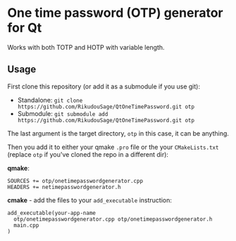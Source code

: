 # One time password (OTP) generator for Qt 

Works with both TOTP and HOTP with variable length.

## Usage

First clone this repository (or add it as a submodule if you use git):

- Standalone: `git clone https://github.com/RikudouSage/QtOneTimePassword.git otp`
- Submodule: `git submodule add https://github.com/RikudouSage/QtOneTimePassword.git otp`

The last argument is the target directory, `otp` in this case, it can be anything.

Then you add it to either your qmake `.pro` file or the your `CMakeLists.txt` (replace `otp` if you've cloned the repo in a different dir):

**qmake**:

```qmake
SOURCES += otp/onetimepasswordgenerator.cpp
HEADERS += netimepasswordgenerator.h
```

**cmake** - add the files to your `add_executable` instruction:
```CMakeList
add_executable(your-app-name
  otp/onetimepasswordgenerator.cpp otp/onetimepasswordgenerator.h
  main.cpp
)
```
